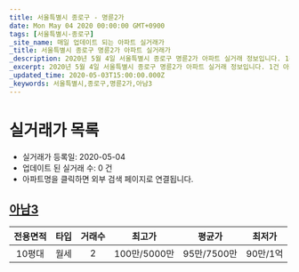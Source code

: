 ```yaml
---
title: 서울특별시 종로구 - 명륜2가
date: Mon May 04 2020 00:00:00 GMT+0900
tags: [서울특별시-종로구]
_site_name: 매일 업데이트 되는 아파트 실거래가
_title: 서울특별시 종로구 명륜2가 아파트 실거래가
_description: 2020년 5월 4일 서울특별시 종로구 명륜2가 아파트 실거래 정보입니다. 1건 아파트 정보가 있습니다.
_excerpt: 2020년 5월 4일 서울특별시 종로구 명륜2가 아파트 실거래 정보입니다. 1건 아파트 정보가 있습니다.
_updated_time: 2020-05-03T15:00:00.000Z
_keywords: 서울특별시,종로구,명륜2가,아남3
---
```






# 실거래가 목록
- 실거래가 등록일: 2020-05-04
- 업데이트 된 실거래 수: 0 건
- 아파트명을 클릭하면 외부 검색 페이지로 연결됩니다.

## [아남3](#아남3)

|전용면적|타입|거래수|최고가|평균가|최저가|
|:---:|:---:|:---:|:---:|:---:|:---:|
|10평대|<span class="deal-type-3">월세</span>|2|100만/5000만|95만/7500만|90만/1억|

<br/>



